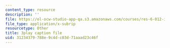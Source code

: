```yaml
---
content_type: resource
description: ''
file: https://ol-ocw-studio-app-qa.s3.amazonaws.com/courses/res-6-012-introduction-to-probability-spring-2018/31234379788e9c4dc03d71aaad23c46f_gB5TCCfF6e4.srt
file_type: application/x-subrip
resourcetype: Other
title: 3play caption file
uid: 31234379-788e-9c4d-c03d-71aaad23c46f
---
```

